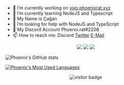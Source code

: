 - 🔭 I’m currently working on [vixo.phoenixrat.xyz](https://vixo.phoenixrat.xyz)
- 🌱 I’m currently learning NodeJS and Typescript
- 👯 My Name is Çağan
- 🤔 I’m looking for help with NodeJS and TypeScript
- 💬 My Discord Account Phoenix.rat#2208
- 📫 How to reach me: Discord [Twitter](https://twitter.com/cagan_aydin) [E-Mail](mailto:admin@phoenixrat.xyz)

<p align="center">
    <a href="https://instagram.com/phoenix.rat" target"blank_"><img src="https://img.shields.io/badge/INSTAGRAM%20-DC3175.svg?&style=for-the-badge&logo=instagram&logoColor=white"></a>
       <a href="https://open.spotify.com/user/cagan-ayin" target"blank_"><img src="https://img.shields.io/badge/Spotify%20-1ed760.svg?&style=for-the-badge&logo=spotify&logoColor=white"></a>
       <a href="https://discord.gg/MBSWcjtef3" target"blank_"><img src="https://img.shields.io/discord/878378245882535966?style=for-the-badge"></a></a>
</p>

![Phoenix's GitHub stats](https://github-readme-stats.vercel.app/api?username=phoenix-rat&show_icons=true&theme=synthwave)

[![Phoenix's Most Used Languages](https://github-readme-stats.vercel.app/api/top-langs/?username=phoenix-rat&layout=compact)](https://github.com/anuraghazra/github-readme-stats)

<p align='center'>
  <img src="https://visitor-badge.glitch.me/badge?page_id=Phoenix-rat" alt="visitor badge"/>
</p>
